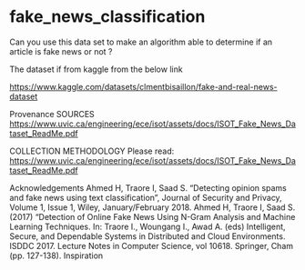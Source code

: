 # fake_news_classification
Can you use this data set to make an algorithm able to determine if an article is fake news or not ?

The dataset if from kaggle from the below link

https://www.kaggle.com/datasets/clmentbisaillon/fake-and-real-news-dataset

Provenance
SOURCES
https://www.uvic.ca/engineering/ece/isot/assets/docs/ISOT_Fake_News_Dataset_ReadMe.pdf

COLLECTION METHODOLOGY
Please read: https://www.uvic.ca/engineering/ece/isot/assets/docs/ISOT_Fake_News_Dataset_ReadMe.pdf

Acknowledgements
Ahmed H, Traore I, Saad S. “Detecting opinion spams and fake news using text classification”, Journal of Security and Privacy, Volume 1, Issue 1, Wiley, January/February 2018.
Ahmed H, Traore I, Saad S. (2017) “Detection of Online Fake News Using N-Gram Analysis and Machine Learning Techniques. In: Traore I., Woungang I., Awad A. (eds) Intelligent, Secure, and Dependable Systems in Distributed and Cloud Environments. ISDDC 2017. Lecture Notes in Computer Science, vol 10618. Springer, Cham (pp. 127-138).
Inspiration

